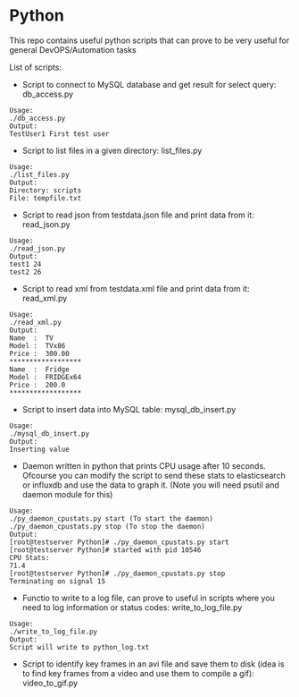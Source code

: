 # Python
This repo contains useful python scripts that can prove to be very useful for general DevOPS/Automation tasks

List of scripts:
* Script to connect to MySQL database and get result for select query: db_access.py
```
Usage: 
./db_access.py 
Output:
TestUser1 First test user
```
* Script to list files in a given directory: list_files.py
```
Usage:
./list_files.py
Output:
Directory: scripts
File: tempfile.txt
```
* Script to read json from testdata.json file and print data from it: read_json.py
```
Usage:
./read_json.py
Output:
test1 24
test2 26
```
* Script to read xml from testdata.xml file and print data from it: read_xml.py
```
Usage:
./read_xml.py
Output:
Name  :  TV
Model :  TVx86
Price :  300.00
******************
Name  :  Fridge
Model :  FRIDGEx64
Price :  200.0
******************
```
* Script to insert data into MySQL table: mysql_db_insert.py
```
Usage:
./mysql_db_insert.py
Output:
Inserting value
```
* Daemon written in python that prints CPU usage after 10 seconds. Ofcourse you can modify the script to send these stats to elasticsearch or influxdb and use the data to graph it. (Note you will need psutil and daemon module for this)
```
Usage:
./py_daemon_cpustats.py start (To start the daemon)
./py_daemon_cpustats.py stop (To stop the daemon)
Output:
[root@testserver Python]# ./py_daemon_cpustats.py start
[root@testserver Python]# started with pid 10546
CPU Stats:
71.4
[root@testserver Python]# ./py_daemon_cpustats.py stop
Terminating on signal 15
```
* Functio to write to a log file, can prove to useful in scripts where you need to log information or status codes: write_to_log_file.py
```
Usage:
./write_to_log_file.py
Output:
Script will write to python_log.txt
```
* Script to identify key frames in an avi file and save them to disk (idea is to find key frames from a video and use them to compile a gif): video_to_gif.py
